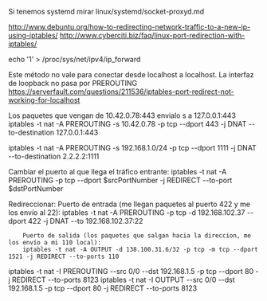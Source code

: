 Si tenemos systemd mirar linux/systemd/socket-proxyd.md


http://www.debuntu.org/how-to-redirecting-network-traffic-to-a-new-ip-using-iptables/
http://www.cyberciti.biz/faq/linux-port-redirection-with-iptables/

echo '1' > /proc/sys/net/ipv4/ip_forward

Este método no vale para conectar desde localhost a localhost. La interfaz de loopback no pasa por PREROUTING
https://serverfault.com/questions/211536/iptables-port-redirect-not-working-for-localhost


Los paquetes que vengan de 10.42.0.78:443 envialo s a 127.0.0.1:443
iptables -t nat -A PREROUTING -s 10.42.0.78 -p tcp --dport 443 -j DNAT --to-destination 127.0.0.1:443

iptables -t nat -A PREROUTING -s 192.168.1.0/24 -p tcp --dport 1111 -j DNAT --to-destination 2.2.2.2:1111


Cambiar el puerto al que llega el tráfico entrante:
iptables -t nat -A PREROUTING -p tcp --dport $srcPortNumber -j REDIRECT --to-port $dstPortNumber


Redireccionar:
        Puerto de entrada (me llegan paquetes al puerto 422 y me los envío al 22):
        iptables -t nat -A PREROUTING -p tcp -d 192.168.102.37 --dport 422 -j DNAT --to 192.168.102.37:22

        Puerto de salida (los paquetes que salgan hacia la direccion, me los envío a mi 110 local): 
        iptables -t nat -A OUTPUT -d 138.100.31.6/32 -p tcp -m tcp --dport 1521 -j REDIRECT --to-ports 110

iptables -t nat -I PREROUTING --src 0/0 --dst 192.168.1.5 -p tcp --dport 80 -j REDIRECT --to-ports 8123
iptables -t nat -I OUTPUT --src 0/0 --dst 192.168.1.5 -p tcp --dport 80 -j REDIRECT --to-ports 8123

